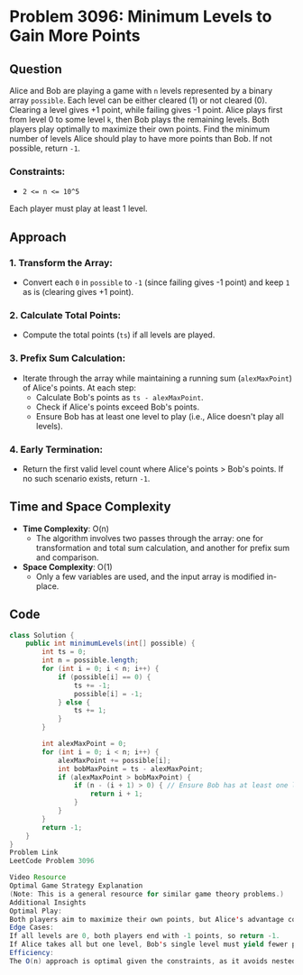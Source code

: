 # Problem 3096: Minimum Levels to Gain More Points

## Question

Alice and Bob are playing a game with `n` levels represented by a binary array `possible`. Each level can be either cleared (1) or not cleared (0). Clearing a level gives +1 point, while failing gives -1 point. Alice plays first from level 0 to some level `k`, then Bob plays the remaining levels. Both players play optimally to maximize their own points. Find the minimum number of levels Alice should play to have more points than Bob. If not possible, return `-1`.

### Constraints:

- `2 <= n <= 10^5`

Each player must play at least 1 level.

## Approach

### 1. **Transform the Array**:

- Convert each `0` in `possible` to `-1` (since failing gives -1 point) and keep `1` as is (clearing gives +1 point).

### 2. **Calculate Total Points**:

- Compute the total points (`ts`) if all levels are played.

### 3. **Prefix Sum Calculation**:

- Iterate through the array while maintaining a running sum (`alexMaxPoint`) of Alice's points. At each step:
  - Calculate Bob's points as `ts - alexMaxPoint`.
  - Check if Alice's points exceed Bob's points.
  - Ensure Bob has at least one level to play (i.e., Alice doesn't play all levels).

### 4. **Early Termination**:

- Return the first valid level count where Alice's points > Bob's points. If no such scenario exists, return `-1`.

## Time and Space Complexity

- **Time Complexity**: O(n)
  - The algorithm involves two passes through the array: one for transformation and total sum calculation, and another for prefix sum and comparison.
- **Space Complexity**: O(1)
  - Only a few variables are used, and the input array is modified in-place.

## Code

```java
class Solution {
    public int minimumLevels(int[] possible) {
        int ts = 0;
        int n = possible.length;
        for (int i = 0; i < n; i++) {
            if (possible[i] == 0) {
                ts += -1;
                possible[i] = -1;
            } else {
                ts += 1;
            }
        }

        int alexMaxPoint = 0;
        for (int i = 0; i < n; i++) {
            alexMaxPoint += possible[i];
            int bobMaxPoint = ts - alexMaxPoint;
            if (alexMaxPoint > bobMaxPoint) {
                if (n - (i + 1) > 0) { // Ensure Bob has at least one level
                    return i + 1;
                }
            }
        }
        return -1;
    }
}
Problem Link
LeetCode Problem 3096

Video Resource
Optimal Game Strategy Explanation
(Note: This is a general resource for similar game theory problems.)
Additional Insights
Optimal Play:
Both players aim to maximize their own points, but Alice's advantage comes from choosing where to stop to leave Bob with fewer opportunities.
Edge Cases:
If all levels are 0, both players end with -1 points, so return -1.
If Alice takes all but one level, Bob's single level must yield fewer points, which is only possible if Alice's cumulative points are sufficiently high.
Efficiency:
The O(n) approach is optimal given the constraints, as it avoids nested loops or complex data structures.
```
